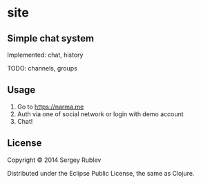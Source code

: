 # site

## Simple chat system

Implemented: chat, history

TODO: channels, groups

## Usage 
1. Go to https://narma.me
2. Auth via one of social network or login with demo account
3. Chat!

## License

Copyright © 2014 Sergey Rublev

Distributed under the Eclipse Public License, the same as Clojure.
